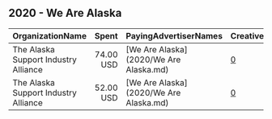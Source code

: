 ## 2020 - We Are Alaska 
|OrganizationName|Spent|PayingAdvertiserNames|CreativeUrls|Impressions|Genders|AgeBrackets|CountryCodes|BillingAddresses|CandidateBallotInformation|
|:---|---:|:---|:---|---:|:---|:---|:---|:---|:---|
|The Alaska Support Industry Alliance|74.00 USD|[We Are Alaska](2020/We Are Alaska.md)|[0](https://www.snap.com/political-ads/asset/ed15c9a5760a3f15c4e759c7772fa8ed6eb1d649ed5ec88e6de782e3af96ca9d?mediaType=mp4)|11,398||25+|united states|US|No on 1|
|The Alaska Support Industry Alliance|52.00 USD|[We Are Alaska](2020/We Are Alaska.md)|[0](https://www.snap.com/political-ads/asset/ed15c9a5760a3f15c4e759c7772fa8ed6eb1d649ed5ec88e6de782e3af96ca9d?mediaType=mp4)|7,429||25+|united states|US|No on 1|
